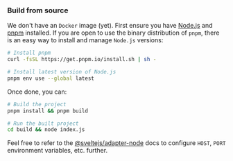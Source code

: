 ### Build from source

We don't have an `Docker` image (yet). First ensure you have [Node.js](https://nodejs.org/en) and [pnpm](https://pnpm.io/installation) installed. If you are open to use the binary distribution of `pnpm`, there is an easy way to install and manage `Node.js` versions:

```bash
# Install pnpm
curl -fsSL https://get.pnpm.io/install.sh | sh -

# Install latest version of Node.js
pnpm env use --global latest
```

Once done, you can:

```bash
# Build the project
pnpm install && pnpm build

# Run the built project
cd build && node index.js
```

Feel free to refer to the [@sveltejs/adapter-node](https://kit.svelte.dev/docs/adapter-node) docs to configure `HOST`, `PORT` environment variables, etc. further.
